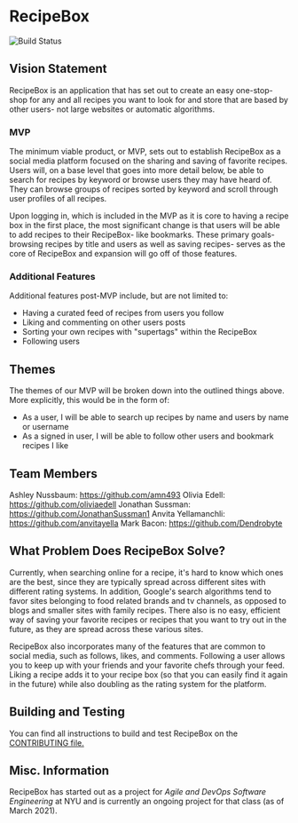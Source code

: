 # RecipeBox

![Build Status](https://github.com/agile-dev-assignments/project-setup-team-ntobo-global/actions/workflows/github-actions.yml/badge.svg)

## Vision Statement

RecipeBox is an application that has set out to create an easy one-stop-shop for any and all recipes you want to look for and store that are based by other users- not large websites or automatic algorithms.

### MVP

The minimum viable product, or MVP, sets out to establish RecipeBox as a social media platform focused on the sharing and saving of favorite recipes. Users will, on a base level that goes into more detail below, be able to search for recipes by keyword or browse users they may have heard of. They can browse groups of recipes sorted by keyword and scroll through user profiles of all recipes.

Upon logging in, which is included in the MVP as it is core to having a recipe box in the first place, the most significant change is that users will be able to add recipes to their RecipeBox- like bookmarks. These primary goals- browsing recipes by title and users as well as saving recipes- serves as the core of RecipeBox and expansion will go off of those features.

### Additional Features

Additional features post-MVP include, but are not limited to:

- Having a curated feed of recipes from users you follow
- Liking and commenting on other users posts
- Sorting your own recipes with "supertags" within the RecipeBox
- Following users

## Themes

The themes of our MVP will be broken down into the outlined things above. More explicitly, this would be in the form of:

- As a user, I will be able to search up recipes by name and users by name or username
- As a signed in user, I will be able to follow other users and bookmark recipes I like

## Team Members

Ashley Nussbaum: https://github.com/amn493
Olivia Edell: https://github.com/oliviaedell
Jonathan Sussman: https://github.com/JonathanSussman1
Anvita Yellamanchli: https://github.com/anvitayella
Mark Bacon: https://github.com/Dendrobyte

## What Problem Does RecipeBox Solve?

Currently, when searching online for a recipe, it's hard to know which ones are the best, since they are typically spread across different sites with different rating systems. In addition, Google's search algorithms tend to favor sites belonging to food related brands and tv channels, as opposed to blogs and smaller sites with family recipes. There also is no easy, efficient way of saving your favorite recipes or recipes that you want to try out in the future, as they are spread across these various sites.

RecipeBox also incorporates many of the features that are common to social media, such as follows, likes, and comments. Following a user allows you to keep up with your friends and your favorite chefs through your feed. Liking a recipe adds it to your recipe box (so that you can easily find it again in the future) while also doubling as the rating system for the platform.

## Building and Testing

You can find all instructions to build and test RecipeBox on the [CONTRIBUTING file.](https://github.com/agile-dev-assignments/project-setup-team-ntobo-global/blob/master/CONTRIBUTING.md)

## Misc. Information

RecipeBox has started out as a project for _Agile and DevOps Software Engineering_ at NYU and is currently an ongoing project for that class (as of March 2021).
